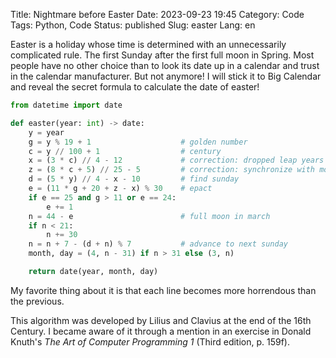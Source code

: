 Title: Nightmare before Easter
Date: 2023-09-23 19:45
Category: Code
Tags: Python, Code
Status: published
Slug: easter
Lang: en

Easter is a holiday whose time is determined with an unnecessarily complicated rule. The first Sunday after the first full moon in Spring. Most people have no other choice than to look its date up in a calendar and trust in the calendar manufacturer. But not anymore! I will stick it to Big Calendar and reveal the secret formula to calculate the date of easter!

```python
from datetime import date

def easter(year: int) -> date:
    y = year
    g = y % 19 + 1                    # golden number
    c = y // 100 + 1                  # century
    x = (3 * c) // 4 - 12             # correction: dropped leap years
    z = (8 * c + 5) // 25 - 5         # correction: synchronize with moon's orbit
    d = (5 * y) // 4 - x - 10         # find sunday
    e = (11 * g + 20 + z - x) % 30    # epact
    if e == 25 and g > 11 or e == 24:
        e += 1
    n = 44 - e                        # full moon in march
    if n < 21:
        n += 30
    n = n + 7 - (d + n) % 7           # advance to next sunday
    month, day = (4, n - 31) if n > 31 else (3, n)

    return date(year, month, day)
```

My favorite thing about it is that each line becomes more horrendous than the previous.

This algorithm was developed by Lilius and Clavius at the end of the 16th Century. I became aware of it through a mention in an exercise in Donald Knuth's *The Art of Computer Programming 1* (Third edition, p. 159f).